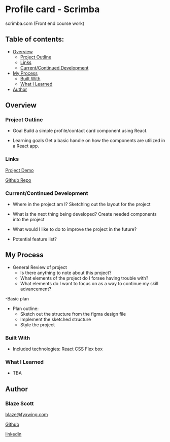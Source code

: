 # Profile card - Scrimba

scrimba.com (Front end course work)

## Table of contents:

- [Overview](#overview) 
  - [Project Outline](#project-outline)
  - [Links](#links)
  - [Current/Continued Development](#current/continued-development)
- [My Process](#my-process)
  - [Built With](#built-with)
  - [What I Learned](#what-i-learned)
- [Author](#author)


## Overview

### Project Outline

- Goal
  Build a simple profile/contact card component using React.

- Learning goals
  Get a basic handle on how the components are utilized in a React app.

### Links

[Project Demo](Demo.Url)

[Github Repo](github.repo)

### Current/Continued Development

- Where in the project am I? 
  Sketching out the layout for the project

- What is the next thing being developed?
  Create needed components into the project


- What would I like to do to improve the project in the future?
- Potential feature list?


## My Process

- General Review of project
  - Is there anything to note about this project?
  - What elements of the project do I forsee having trouble with?
  - What elements do I want to focus on as a way to continue my skill advancement?
  

-Basic plan
  - Plan outline:
    - Sketch out the structure from the figma design file
    - Implement the sketched structure
    - Style the project


### Built With

- Included technologies:
  React
  CSS
  Flex box

### What I Learned

- TBA


## Author

### Blaze Scott

<blaze@fyxwing.com>

[Github](https://github.com/ablueblaze)

[linkedin](https://www.linkedin.com/in/blaze-scott-3672b891/)